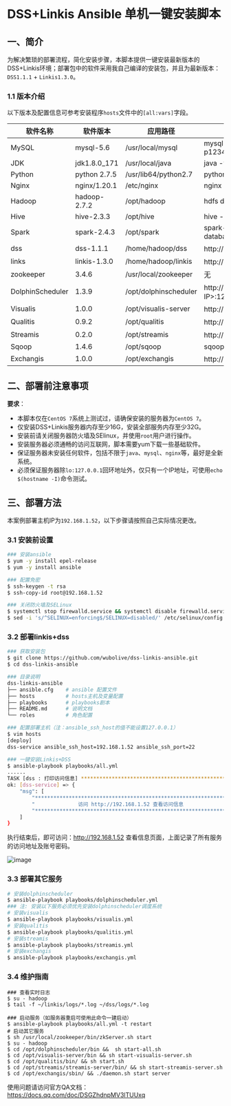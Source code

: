 # DSS+Linkis Ansible 单机一键安装脚本

## 一、简介

为解决繁琐的部署流程，简化安装步骤，本脚本提供一键安装最新版本的DSS+Linkis环境；部署包中的软件采用我自己编译的安装包，并且为最新版本：`DSS1.1.1` + `Linkis1.3.0`。

### 1.1 版本介绍

以下版本及配置信息可参考安装程序`hosts`文件中的`[all:vars]`字段。

| 软件名称         | 软件版本     | 应用路径              | 测试/连接命令                            |
| ---------------- | ------------ | --------------------- | ---------------------------------------- |
| MySQL            | mysql-5.6    | /usr/local/mysql      | mysql -h 127.0.0.1 -uroot -p123456       |
| JDK              | jdk1.8.0_171 | /usr/local/java       | java -version                            |
| Python           | python 2.7.5 | /usr/lib64/python2.7  | python -V                                |
| Nginx            | nginx/1.20.1 | /etc/nginx            | nginx -t                                 |
| Hadoop           | hadoop-2.7.2 | /opt/hadoop           | hdfs dfs -ls /                           |
| Hive             | hive-2.3.3   | /opt/hive             | hive -e "show databases"                 |
| Spark            | spark-2.4.3  | /opt/spark            | spark-sql -e "show databases"            |
| dss              | dss-1.1.1    | /home/hadoop/dss      | http://<服务器IP>:8085                   |
| links            | linkis-1.3.0 | /home/hadoop/linkis   | http://<服务器IP>:8188                   |
| zookeeper        | 3.4.6        | /usr/local/zookeeper  | 无                                       |
| DolphinScheduler | 1.3.9        | /opt/dolphinscheduler | http://<服务器IP>:12345/dolphinscheduler |
| Visualis         | 1.0.0        | /opt/visualis-server  | http://<服务器IP>:9088                   |
| Qualitis         | 0.9.2        | /opt/qualitis         | http://<服务器IP>:8090                   |
| Streamis         | 0.2.0        | /opt/streamis         | http://<服务器IP>:9188                   |
| Sqoop             | 1.4.6        | /opt/sqoop            | sqoop                                    |
| Exchangis        | 1.0.0        | /opt/exchangis        | http://<服务器IP>:8028                   |

## 二、部署前注意事项

**要求**：

- 本脚本仅在`CentOS 7`系统上测试过，请确保安装的服务器为`CentOS 7`。
- 仅安装DSS+Linkis服务器内存至少16G，安装全部服务内存至少32G。
- 安装前请关闭服务器防火墙及SElinux，并使用`root`用户进行操作。
- 安装服务器必须通畅的访问互联网，脚本需要yum下载一些基础软件。
- 保证服务器未安装任何软件，包括不限于`java`、`mysql`、`nginx`等，最好是全新系统。
- 必须保证服务器除`lo:127.0.0.1`回环地址外，仅只有一个IP地址，可使用`echo $(hostname -I)`命令测试。

## 三、部署方法

本案例部署主机IP为`192.168.1.52`，以下步骤请按照自己实际情况更改。

### 3.1 安装前设置
```bash
### 安装ansible
$ yum -y install epel-release
$ yum -y install ansible

### 配置免密
$ ssh-keygen -t rsa
$ ssh-copy-id root@192.168.1.52

### 关闭防火墙及SELinux
$ systemctl stop firewalld.service && systemctl disable firewalld.service
$ sed -i 's/^SELINUX=enforcing$/SELINUX=disabled/' /etc/selinux/config && setenforce 0
```
### 3.2 部署linkis+dss

```bash
### 获取安装包
$ git clone https://github.com/wubolive/dss-linkis-ansible.git
$ cd dss-linkis-ansible

### 目录说明
dss-linkis-ansible
├── ansible.cfg    # ansible 配置文件
├── hosts          # hosts主机及变量配置
├── playbooks      # playbooks剧本
├── README.md      # 说明文档
└── roles          # 角色配置

### 配置部署主机（注：ansible_ssh_host的值不能设置127.0.0.1）
$ vim hosts
[deploy]
dss-service ansible_ssh_host=192.168.1.52 ansible_ssh_port=22

### 一键安装Linkis+DSS
$ ansible-playbook playbooks/all.yml
......
TASK [dss : 打印访问信息] *****************************************************************************************
ok: [dss-service] => {
    "msg": [
        "*****************************************************************", 
        "              访问 http://192.168.1.52 查看访问信息                 ", 
        "*****************************************************************"
    ]
}

```

执行结束后，即可访问：http://192.168.1.52 查看信息页面，上面记录了所有服务的访问地址及账号密码。

![image](https://user-images.githubusercontent.com/31678260/209619054-b776a4e6-2044-4855-8185-e57a269d2306.png)

### 3.3 部署其它服务

```bash
# 安装dolphinscheduler
$ ansible-playbook playbooks/dolphinscheduler.yml
### 注: 安装以下服务必须优先安装dolphinscheduler调度系统
# 安装visualis
$ ansible-playbook playbooks/visualis.yml 
# 安装qualitis
$ ansible-playbook playbooks/qualitis.yml
# 安装streamis
$ ansible-playbook playbooks/streamis.yml
# 安装exchangis
$ ansible-playbook playbooks/exchangis.yml
```
### 3.4 维护指南
```
### 查看实时日志
$ su - hadoop
$ tail -f ~/linkis/logs/*.log ~/dss/logs/*.log

### 启动服务（如服务器重启可使用此命令一建启动）
$ ansible-playbook playbooks/all.yml -t restart
# 启动其它服务
$ sh /usr/local/zookeeper/bin/zkServer.sh start
$ su - hadoop
$ cd /opt/dolphinscheduler/bin &&  sh start-all.sh 
$ cd /opt/visualis-server/bin && sh start-visualis-server.sh
$ cd /opt/qualitis/bin/ && sh start.sh
$ cd /opt/streamis/streamis-server/bin/ && sh start-streamis-server.sh
$ cd /opt/exchangis/sbin/ && ./daemon.sh start server
```
使用问题请访问官方QA文档：https://docs.qq.com/doc/DSGZhdnpMV3lTUUxq
